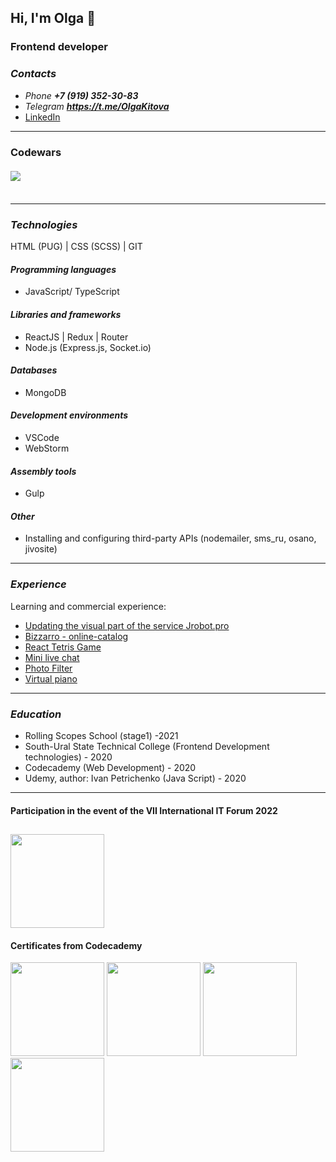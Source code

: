 ## Hi, I'm Olga 👋
### Frontend developer

### ***Contacts***
+ _Phone_ ***+7 (919) 352-30-83***
+ _Telegram_ ***<https://t.me/OlgaKitova>***
+ [LinkedIn ](https://www.linkedin.com/in/%D0%BE%D0%BB%D1%8C%D0%B3%D0%B0-%D0%BA%D0%B8%D1%82%D0%BE%D0%B2%D0%B0-1980881b2/)
---
### Codewars <br> <br>[<img src="https://www.codewars.com/users/OlgaKitova/badges/large">](https://www.codewars.com/users/OlgaKitova/badges/large)<br> <br>
---
### ***Technologies***
HTML (PUG) | CSS (SCSS) | GIT
#### ***Programming languages***
+ JavaScript/ TypeScript
#### ***Libraries and frameworks***
+ ReactJS | Redux | Router
+ Node.js (Express.js, Socket.io)
#### ***Databases***
+ MongoDB
#### ***Development environments***
+ VSCode
+ WebStorm
#### ***Assembly tools***
+ Gulp
#### ***Other***
+ Installing and configuring third-party APIs (nodemailer, sms_ru, osano, jivosite)
---

### ***Experience***

Learning and commercial experience:
+  [Updating the visual part of the service Jrobot.pro](https://app.jrobot.pro)
+  [Bizzarro - online-catalog](https://bizzarro74.ru)
+  [React Tetris Game](https://olgakitova.github.io/tetris/)
+  [Mini live chat](https://minilivechat.herokuapp.com/)
+  [Photo Filter](https://olgakitova.github.io/photo__filter/photo-filter/)
+  [Virtual piano](https://olgakitova.github.io/virtual__piano/)

---

### ***Education***

+ Rolling Scopes School (stage1) -2021
+ South-Ural State Technical College (Frontend Development technologies) - 2020
+ Codecademy (Web Development) - 2020
+ Udemy, author: Ivan Petrichenko (Java Script) - 2020
---
#### Participation in the event of the VII International IT Forum 2022
[<img src="https://user-images.githubusercontent.com/69972105/154848845-732ef85d-095c-4c26-b8a9-58482b2c08fb.jpg" height="150"/>](https://user-images.githubusercontent.com/69972105/154848845-732ef85d-095c-4c26-b8a9-58482b2c08fb.jpg)
---
#### Certificates from Codecademy
[<img src="https://user-images.githubusercontent.com/69972105/152214596-18ae29b0-bc8a-41e1-a131-845d13377457.jpg" height="150"/>](https://user-images.githubusercontent.com/69972105/152214596-18ae29b0-bc8a-41e1-a131-845d13377457.jpg)
[<img src="https://user-images.githubusercontent.com/69972105/152217418-5edebe97-7ab0-42c2-8d19-fd936a8fa08a.jpg" height="150"/>](https://user-images.githubusercontent.com/69972105/152217418-5edebe97-7ab0-42c2-8d19-fd936a8fa08a.jpg)
[<img src="https://user-images.githubusercontent.com/69972105/152217427-b9c47a0f-de30-4258-a8dc-a8d13b8e09d9.jpg" height="150"/>](https://user-images.githubusercontent.com/69972105/152217427-b9c47a0f-de30-4258-a8dc-a8d13b8e09d9.jpg)
[<img src="https://user-images.githubusercontent.com/69972105/152217401-8ebd29b1-3714-490b-a984-84a26f3eb044.jpg" height="150"/>](https://user-images.githubusercontent.com/69972105/152217401-8ebd29b1-3714-490b-a984-84a26f3eb044.jpg)
